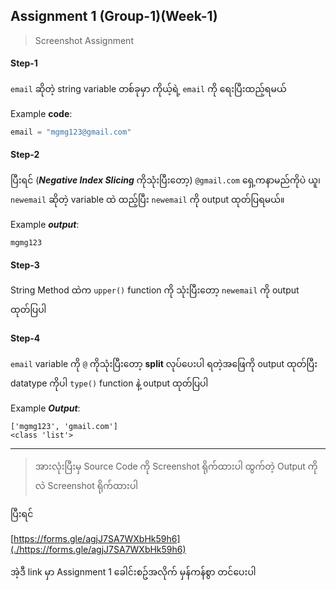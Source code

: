 ## Assignment 1 (Group-1)(Week-1)

> Screenshot Assignment

#### Step-1
```email``` ဆိုတဲ့ string variable တစ်ခုမှာ
ကိုယ့်ရဲ့ ```email``` ကို ရေးပြီးထည့်ရမယ်

Example **code**:
```python
email = "mgmg123@gmail.com"
```

#### Step-2
ပြီးရင် (***Negative Index Slicing*** ကိုသုံးပြီးတော့) ```@gmail.com``` ရှေ့ကနာမည်ကိုပဲ ယူ၊
```newemail``` ဆိုတဲ့ variable ထဲ ထည့်ပြီး ```newemail``` ကို output ထုတ်ပြရမယ်။

Example ***output***:
```
mgmg123
```

#### Step-3
String Method ထဲက ```upper()``` function ကို သုံးပြီးတော့ ```newemail``` ကို output ထုတ်ပြပါ

#### Step-4
```email``` variable ကို ```@``` ကိုသုံးပြီးတော့ **split** လုပ်ပေးပါ
ရတဲ့အဖြေကို output ထုတ်ပြီး datatype ကိုပါ ```type()``` function နဲ့ output ထုတ်ပြပါ

Example ***Output***:
```
['mgmg123', 'gmail.com']
<class 'list'>
```

<hr>

> အားလုံးပြီးမှ
Source Code ကို Screenshot ရိုက်ထားပါ
ထွက်တဲ့ Output ကို လဲ Screenshot ရိုက်ထားပါ

ပြီးရင် 

[https://forms.gle/agjJ7SA7WXbHk59h6](./https://forms.gle/agjJ7SA7WXbHk59h6)

အဲ့ဒီ link မှာ Assignment 1 ခေါင်းစဥ်အလိုက် မှန်ကန်စွာ တင်ပေးပါ